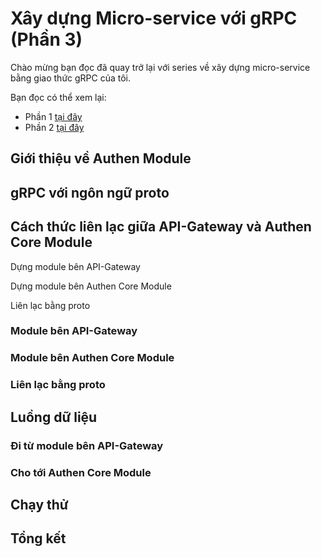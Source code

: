 # Xây dựng Micro-service với gRPC (Phần 3)

Chào mừng bạn đọc đã quay trở lại với series về xây dựng micro-service bằng giao thức gRPC của tôi.

Bạn đọc có thể xem lại:

- Phần 1 [tại đây](https://viblo.asia/p/xay-dung-micro-service-voi-grpc-E1XVOZvXLMz)
- Phần 2 [tại đây](https://viblo.asia/p/xay-dung-micro-service-voi-grpc-phan-2-2oKLnG1NVQO)

## Giới thiệu về Authen Module

## gRPC với ngôn ngữ proto

## Cách thức liên lạc giữa API-Gateway và Authen Core Module

Dựng module bên API-Gateway

Dựng module bên Authen Core Module

Liên lạc bằng proto

### Module bên API-Gateway

### Module bên Authen Core Module

### Liên lạc bằng proto

## Luồng dữ liệu

### Đi từ module bên API-Gateway

### Cho tới Authen Core Module

## Chạy thử

## Tổng kết
